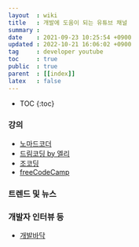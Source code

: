 ```yaml
---
layout  : wiki
title   : 개발에 도움이 되는 유튜브 채널
summary : 
date    : 2021-09-23 10:25:54 +0900
updated : 2022-10-21 16:06:02 +0900
tag     : developer youtube
toc     : true
public  : true
parent  : [[index]]
latex   : false
---
```

* TOC
{:toc}

### 강의
* [노마드코더](https://www.youtube.com/c/%EB%85%B8%EB%A7%88%EB%93%9C%EC%BD%94%EB%8D%94NomadCoders)
* [드림코딩 by 엘리](https://www.youtube.com/c/%EB%93%9C%EB%A6%BC%EC%BD%94%EB%94%A9by%EC%97%98%EB%A6%AC)
* [조코딩](https://www.youtube.com/channel/UCQNE2JmbasNYbjGAcuBiRRg)
* [freeCodeCamp](https://www.youtube.com/freecodecamp)

### 트렌드 및 뉴스

### 개발자 인터뷰 등
* [개발바닥](https://www.youtube.com/channel/UCSEOUzkGNCT_29EU_vnBYjg)
